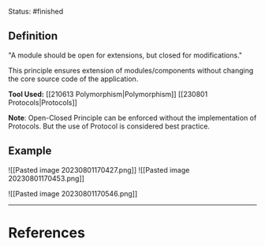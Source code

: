 Status: #finished  

## Definition
"A module should be open for extensions, but closed for modifications."

This principle ensures extension of modules/components without changing the core source code of the application.

**Tool Used:** [[210613 Polymorphism|Polymorphism]] [[230801 Protocols|Protocols]] 

**Note**: Open-Closed Principle can be enforced without the implementation of Protocols. But the use of Protocol is considered best practice. 
## Example
![[Pasted image 20230801170427.png]]
![[Pasted image 20230801170453.png]]

![[Pasted image 20230801170546.png]]








---
# References
